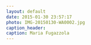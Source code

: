 ```yaml
---
layout: default
date: 2015-01-30 23:57:17
photo: IMG-20150130-WA0002.jpg
caption_header:  
caption: Maria Fugazzola
---
```

